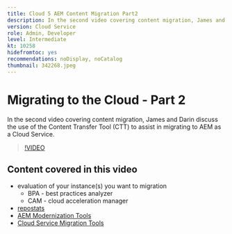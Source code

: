 ```yaml
---
title: Cloud 5 AEM Content Migration Part2
description: In the second video covering content migration, James and Darin discuss the use of the Content Transfer Tool (CTT) to assist in migrating to AEM as a Cloud Service.
version: Cloud Service
role: Admin, Developer
level: Intermediate
kt: 10258
hidefromtoc: yes
recommendations: noDisplay, noCatalog
thumbnail: 342268.jpeg
---
```


# Migrating to the Cloud - Part 2

In the second video covering content migration, James and Darin discuss the use of the Content Transfer Tool (CTT) to assist in migrating to AEM as a Cloud Service.

>[!VIDEO](https://video.tv.adobe.com/v/342268/?quality=12&learn=on)

## Content covered in this video

+ evaluation of your instance(s) you want to migration
  + BPA - best practices analyzer
  + CAM - cloud acceleration manager
+ [repostats](https://github.com/chetanmeh/oak-console-scripts/tree/master/src/main/groovy/repostats)
+ [AEM Modernization Tools](https://opensource.adobe.com/aem-modernize-tools/)
+ [Cloud Service Migration Tools](https://github.com/adobe/aem-cloud-service-source-migration)
